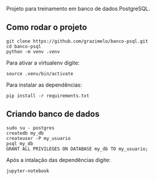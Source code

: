 Projeto para treinamento em banco de dados PostgreSQL. 

## Como rodar o projeto 

```
git clone https://github.com/grazimelo/banco-psql.git
cd banco-psql
python -m venv .venv
```

Para ativar a virtualenv  digite:

```
source .venv/bin/activate
```

Para instalar as dependências:

```
pip install -r requirements.txt 
```

## Criando banco de dados

```
sudo su - postgres
createdb my_db
createuser -P my_usuario
psql my_db
GRANT ALL PRIVILEGES ON DATABASE my_db TO my_usuario;
```


Após a intalação das dependências digite: 

```
jupyter-notebook
```